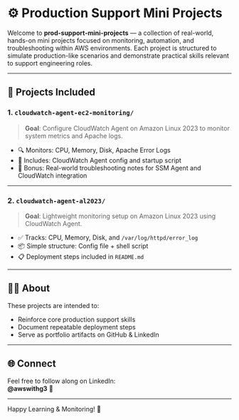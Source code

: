 # ⚙️ Production Support Mini Projects

Welcome to **prod-support-mini-projects** — a collection of real-world, hands-on mini projects focused on monitoring, automation, and troubleshooting within AWS environments. Each project is structured to simulate production-like scenarios and demonstrate practical skills relevant to support engineering roles.

---

## 📁 Projects Included

### 1. `cloudwatch-agent-ec2-monitoring/`
> **Goal**: Configure CloudWatch Agent on Amazon Linux 2023 to monitor system metrics and Apache logs.

- 🔍 Monitors: CPU, Memory, Disk, Apache Error Logs
- 📓 Includes: CloudWatch Agent config and startup script
- 📌 Bonus: Real-world troubleshooting notes for SSM Agent and CloudWatch integration

---

### 2. `cloudwatch-agent-al2023/`
> **Goal**: Lightweight monitoring setup on Amazon Linux 2023 using CloudWatch Agent.

- ✅ Tracks: CPU, Memory, Disk, and `/var/log/httpd/error_log`
- 📦 Simple structure: Config file + shell script
- 📋 Deployment steps included in `README.md`

---

## 👩‍💻 About

These projects are intended to:
- Reinforce core production support skills
- Document repeatable deployment steps
- Serve as portfolio artifacts on GitHub & LinkedIn

---

## 🌐 Connect

Feel free to follow along on LinkedIn:  
**@awswithg3** 🔗

---
Happy Learning & Monitoring! 🚀
